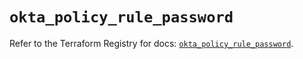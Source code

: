 # `okta_policy_rule_password`

Refer to the Terraform Registry for docs: [`okta_policy_rule_password`](https://registry.terraform.io/providers/okta/okta/4.16.0/docs/resources/policy_rule_password).
